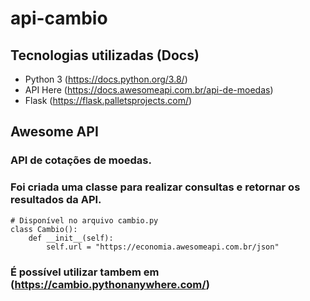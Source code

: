 # api-cambio

## Tecnologias utilizadas (Docs)
  * Python 3 (https://docs.python.org/3.8/)
  * API Here (https://docs.awesomeapi.com.br/api-de-moedas)
  * Flask (https://flask.palletsprojects.com/)
  
## Awesome API
### API de cotações de moedas.

### Foi criada uma classe para realizar consultas e retornar os resultados da API.
``` 
# Disponível no arquivo cambio.py
class Cambio():
    def __init__(self):
        self.url = "https://economia.awesomeapi.com.br/json"
```

### É possível utilizar tambem em (https://cambio.pythonanywhere.com/)
